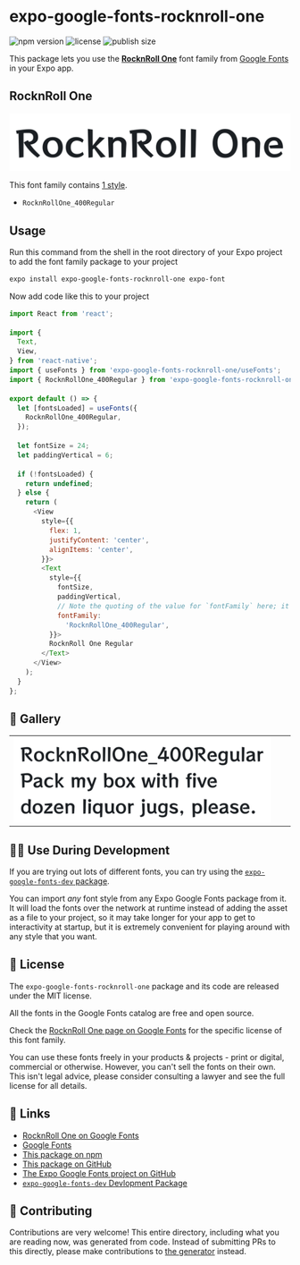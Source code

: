 # expo-google-fonts-rocknroll-one

![npm version](https://flat.badgen.net/npm/v/expo-google-fonts-rocknroll-one)
![license](https://flat.badgen.net/github/license/expo/google-fonts)
![publish size](https://flat.badgen.net/packagephobia/install/expo-google-fonts-rocknroll-one)

This package lets you use the [**RocknRoll One**](https://fonts.google.com/specimen/RocknRoll+One) font family from [Google Fonts](https://fonts.google.com/) in your Expo app.

## RocknRoll One

![RocknRoll One](./font-family.png)

This font family contains [1 style](#-gallery).

- `RocknRollOne_400Regular`

## Usage

Run this command from the shell in the root directory of your Expo project to add the font family package to your project
```sh
expo install expo-google-fonts-rocknroll-one expo-font
```

Now add code like this to your project
```js
import React from 'react';

import {
  Text,
  View,
} from 'react-native';
import { useFonts } from 'expo-google-fonts-rocknroll-one/useFonts';
import { RocknRollOne_400Regular } from 'expo-google-fonts-rocknroll-one/400Regular';

export default () => {
  let [fontsLoaded] = useFonts({
    RocknRollOne_400Regular,
  });

  let fontSize = 24;
  let paddingVertical = 6;

  if (!fontsLoaded) {
    return undefined;
  } else {
    return (
      <View
        style={{
          flex: 1,
          justifyContent: 'center',
          alignItems: 'center',
        }}>
        <Text
          style={{
            fontSize,
            paddingVertical,
            // Note the quoting of the value for `fontFamily` here; it expects a string!
            fontFamily:
              'RocknRollOne_400Regular',
          }}>
          RocknRoll One Regular
        </Text>
      </View>
    );
  }
};

```

## 🔡 Gallery


||||
|-|-|-|
|![RocknRollOne_400Regular](.//400Regular/RocknRollOne_400Regular.ttf.png)||||


## 👩‍💻 Use During Development

If you are trying out lots of different fonts, you can try using the [`expo-google-fonts-dev` package](https://github.com/freeboub/google-fonts/tree/master/font-packages/dev#readme).

You can import *any* font style from any Expo Google Fonts package from it. It will load the fonts
over the network at runtime instead of adding the asset as a file to your project, so it may take longer
for your app to get to interactivity at startup, but it is extremely convenient
for playing around with any style that you want.

## 📖 License

The `expo-google-fonts-rocknroll-one` package and its code are released under the MIT license.

All the fonts in the Google Fonts catalog are free and open source.

Check the [RocknRoll One page on Google Fonts](https://fonts.google.com/specimen/RocknRoll+One) for the specific license of this font family.

You can use these fonts freely in your products & projects - print or digital, commercial or otherwise. However, you can't sell the fonts on their own. This isn't legal advice, please consider consulting a lawyer and see the full license for all details.

## 🔗 Links

- [RocknRoll One on Google Fonts](https://fonts.google.com/specimen/RocknRoll+One)
- [Google Fonts](https://fonts.google.com/)
- [This package on npm](https://www.npmjs.com/package/expo-google-fonts-rocknroll-one)
- [This package on GitHub](https://github.com/freeboub/google-fonts/tree/master/font-packages/rocknroll-one)
- [The Expo Google Fonts project on GitHub](https://github.com/freeboub/google-fonts)
- [`expo-google-fonts-dev` Devlopment Package](https://github.com/freeboub/google-fonts/tree/master/font-packages/dev)

## 🤝 Contributing

Contributions are very welcome! This entire directory, including what you are reading now, was generated from code. Instead of submitting PRs to this directly, please make contributions to [the generator](https://github.com/freeboub/google-fonts/tree/master/packages/generator) instead.
